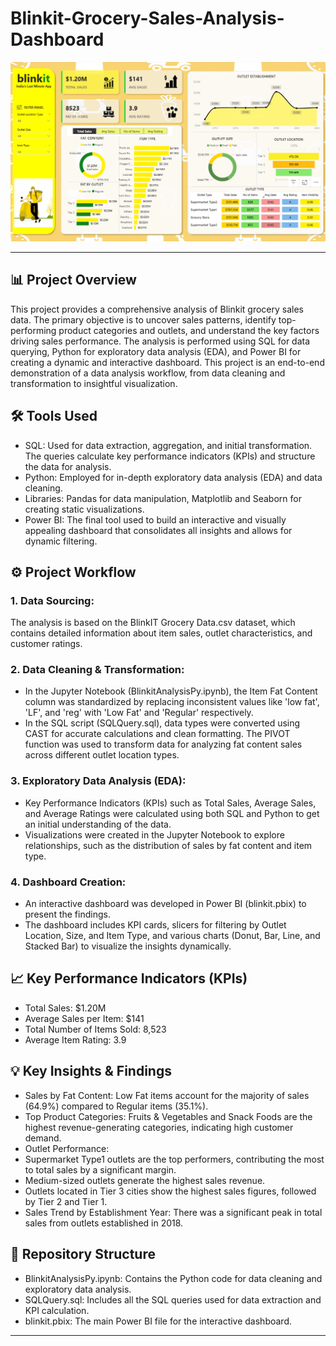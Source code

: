 # Blinkit-Grocery-Sales-Analysis-Dashboard
![Blinkit-Grocery-Sales-Analysis-Dashboard](https://github.com/hussain-data/Blinkit-Grocery-Sales-Analysis-Dashboard/blob/2031ab623ed1d272beea26556e8812cbb07a6117/blinkit%20bi%20dashboard.png)

---

## 📊 Project Overview
This project provides a comprehensive analysis of Blinkit grocery sales data. The primary objective is to uncover sales patterns, identify top-performing product categories and outlets, and understand the key factors driving sales performance. The analysis is performed using SQL for data querying, Python for exploratory data analysis (EDA), and Power BI for creating a dynamic and interactive dashboard.
This project is an end-to-end demonstration of a data analysis workflow, from data cleaning and transformation to insightful visualization.


## 🛠️ Tools Used
* SQL: Used for data extraction, aggregation, and initial transformation. The queries calculate key performance indicators (KPIs) and structure the data for analysis.
* Python: Employed for in-depth exploratory data analysis (EDA) and data cleaning.
* Libraries: Pandas for data manipulation, Matplotlib and Seaborn for creating static visualizations.
* Power BI: The final tool used to build an interactive and visually appealing dashboard that consolidates all insights and allows for dynamic filtering.


## ⚙️ Project Workflow
### 1. Data Sourcing:
The analysis is based on the BlinkIT Grocery Data.csv dataset, which contains detailed information about item sales, outlet characteristics, and customer ratings.
### 2. Data Cleaning & Transformation:
* In the Jupyter Notebook (BlinkitAnalysisPy.ipynb), the Item Fat Content column was standardized by replacing inconsistent values like 'low fat', 'LF', and 'reg' with 'Low Fat' and 'Regular' respectively.
* In the SQL script (SQLQuery.sql), data types were converted using CAST for accurate calculations and clean formatting. The PIVOT function was used to transform data for analyzing fat content sales across different outlet location types.
### 3. Exploratory Data Analysis (EDA):
* Key Performance Indicators (KPIs) such as Total Sales, Average Sales, and Average Ratings were calculated using both SQL and Python to get an initial understanding of the data.
* Visualizations were created in the Jupyter Notebook to explore relationships, such as the distribution of sales by fat content and item type.
### 4. Dashboard Creation:
* An interactive dashboard was developed in Power BI (blinkit.pbix) to present the findings.
* The dashboard includes KPI cards, slicers for filtering by Outlet Location, Size, and Item Type, and various charts (Donut, Bar, Line, and Stacked Bar) to visualize the insights dynamically.
 

## 📈 Key Performance Indicators (KPIs)
* Total Sales: $1.20M
* Average Sales per Item: $141
* Total Number of Items Sold: 8,523
* Average Item Rating: 3.9


## 💡 Key Insights & Findings
* Sales by Fat Content: Low Fat items account for the majority of sales (64.9%) compared to Regular items (35.1%).
* Top Product Categories: Fruits & Vegetables and Snack Foods are the highest revenue-generating categories, indicating high customer demand.
* Outlet Performance:
 * Supermarket Type1 outlets are the top performers, contributing the most to total sales by a significant margin.
 * Medium-sized outlets generate the highest sales revenue.
 * Outlets located in Tier 3 cities show the highest sales figures, followed by Tier 2 and Tier 1.
* Sales Trend by Establishment Year: There was a significant peak in total sales from outlets established in 2018.
 

## 📁 Repository Structure
* BlinkitAnalysisPy.ipynb: Contains the Python code for data cleaning and exploratory data analysis.
* SQLQuery.sql: Includes all the SQL queries used for data extraction and KPI calculation.
* blinkit.pbix: The main Power BI file for the interactive dashboard.
---





